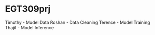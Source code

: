 # EGT309prj

Timothy - Model Data
Roshan - Data Cleaning
Terence - Model Training
Thajif - Model Inference
